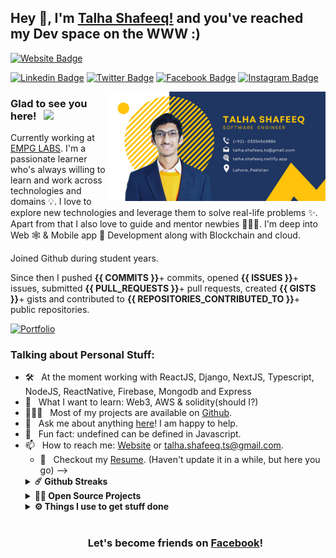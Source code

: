 ## Hey 👋, I'm [Talha Shafeeq!](https://www.linkedin.com/in/talha-shafeeq/) and you've reached my Dev space on the WWW :)

[![Website Badge](https://img.shields.io/badge/Website-3b5998?style=flat-square&logo=google-chrome&logoColor=white)](https://talha-shafeeq.netlify.app/)

[![Linkedin Badge](https://img.shields.io/badge/LinkedIn-0077B5?style=for-the-badge&logo=linkedin&logoColor=white)](https://www.linkedin.com/in/talha-shafeeq/)
[![Twitter Badge](https://img.shields.io/badge/Twitter-1DA1F2?style=for-the-badge&logo=twitter&logoColor=white)](https://twitter.com/TalhaShafeeq97)
[![Facebook Badge](https://img.shields.io/badge/facebook-4267B2?style=for-the-badge&logo=facebook&logoColor=white)](https://www.facebook.com/profile.php?id=100001246222554)
[![Instagram Badge](https://img.shields.io/badge/instagram-8a3ab9?style=for-the-badge&logo=instagram&logoColor=white)](https://vikrantbhat.hashnode.dev/)

<img align="right" width="350" alt="" src="assets/pro.png" />

### Glad to see you here! &nbsp; ![](https://visitor-badge.glitch.me/badge?page_id=github.com/TalhaHunter101&style=flat-square&color=0088cc)



Currently working at [EMPG LABS](https://www.empglabs.com/). I'm a passionate learner who's always willing to learn and work across technologies and domains 💡. I love to explore new technologies and leverage them to solve real-life problems ✨. Apart from that I also love to guide and mentor newbies 👨🏻‍💻. I'm deep into Web 🕸️ & Mobile app 📲 Development along with Blockchain and cloud.

Joined Github during student years.

Since then I pushed **{{ COMMITS }}**+ commits, opened **{{ ISSUES }}**+ issues, submitted **{{ PULL_REQUESTS }}**+ pull requests, created **{{ GISTS }}**+ gists and contributed to **{{ REPOSITORIES_CONTRIBUTED_TO }}**+ public repositories.

[![Portfolio](https://img.shields.io/badge/Website-3b5998?style=flat-square&logo=google-chrome&logoColor=white)](https://talha-shafeeq.netlify.app/)

<img align="right" width="350" alt="" src="https://media.giphy.com/media/QN6NnhbgfOpoI/giphy.gif" />

### Talking about Personal Stuff:

- 🛠 &nbsp; At the moment working with ReactJS, Django, NextJS, Typescript, NodeJS, ReactNative, Firebase, Mongodb and Express
- 👀 &nbsp; What I want to learn: Web3, AWS & solidity(should I?)
- 👨🏻‍💻 &nbsp; Most of my projects are available on [Github](https://github.com/TalhaHunter101).
- 💬 &nbsp; Ask me about anything [here](#)! I am happy to help.
- 👾 &nbsp; Fun fact: undefined can be defined in Javascript. <!-- > var some_var; undefined > some_var == undefined true > undefined = 'i am undefined' -->
- 📫 &nbsp; How to reach me: [Website](https://talha-shafeeq.netlify.app/) or talha.shafeeq.ts@gmail.com.
  - 📝 &nbsp; Checkout my [Resume](#). (Haven't update it in a while, but here you go) -->
  <!-- - 🚀 &nbsp; I’m currently learning Full Stack Development.

### My Absolute Favorites:

- 💻 &nbsp; I love to explore new tech and build cool stuff with it.
- 📰 &nbsp; Reading fantasy novel and manga/manhwa are my hobbies.
- 🍕 &nbsp; Hackathons, meetups & tech events.
- ⚡ &nbsp; Fun fact: I love to play cricket and there is a 88% probability that I'll beat you in a PUBG :p

### Languages and Tools:

<code><img height="27" src="https://raw.githubusercontent.com/github/explore/80688e429a7d4ef2fca1e82350fe8e3517d3494d/topics/react/react.png" alt="react"></code>
<code><img height="27" src="https://user-images.githubusercontent.com/50735025/111870070-7f688780-89a8-11eb-9e33-6e7b5ddb9c7a.png" alt="nextjs"></code>
<code><img height="27" src="https://user-images.githubusercontent.com/50735025/111870008-26005880-89a8-11eb-9da3-09faf8c80f9e.png" alt="javascript"></code>
<code><img height="27" src="https://user-images.githubusercontent.com/50735025/111870097-b048bc80-89a8-11eb-9cb4-d679c3f8bce5.png" alt="typescript"></code>
<code><img height="27" src="https://raw.githubusercontent.com/github/explore/80688e429a7d4ef2fca1e82350fe8e3517d3494d/topics/nodejs/nodejs.png" alt="nodejs"></code>
<code><img height="27" src="https://raw.githubusercontent.com/devicons/devicon/master/icons/express/express-original.svg" alt="expressjs"></code>
<code><img height="27" src="https://raw.githubusercontent.com/github/explore/80688e429a7d4ef2fca1e82350fe8e3517d3494d/topics/graphql/graphql.png" alt="graphql"></code>
<code><img height="27" src="https://raw.githubusercontent.com/github/explore/80688e429a7d4ef2fca1e82350fe8e3517d3494d/topics/sql/sql.png" alt="sql"></code>
<code><img height="27" src="https://encrypted-tbn0.gstatic.com/images?q=tbn%3AANd9GcSTTzPAw-55ssm1Im594xYZ9eRQu2JylrkYLg&usqp=CAU" alt="mongodb"></code>
<code><img height="27" src="https://raw.githubusercontent.com/devicons/devicon/master/icons/git/git-original.svg" alt="git"></code>
<code><img height="27" src="https://raw.githubusercontent.com/github/explore/80688e429a7d4ef2fca1e82350fe8e3517d3494d/topics/terminal/terminal.png" alt="terminal"></code>

### Projects and Dev Stuff:

<details>	
  <summary><b>⚡ Github Stats</b></summary>

<img height="180em" src="https://github-readme-stats.vercel.app/api?username=TalhaHunter101&show_icons=true&hide_border=true&&count_private=true&include_all_commits=true" />
<!-- <img height="180em" src="https://github-readme-stats.vercel.app/api/top-langs/?username=TalhaHunter101&exclude_repo=KNN-Image-Classification&show_icons=true&hide_border=true&layout=compact&langs_count=8"/> -->
</details>

<details>	
  <summary><b>☄️ Github Streaks</b></summary>

<img height="180em" src="https://github-readme-streak-stats.herokuapp.com/?user=TalhaHunter101&hide_border=true" />
</details>

<details>
  <summary><b>🧑‍🚀 Open Source Projects</b></summary>

  <br />
  <table>
    <thead align="center">
      <tr border: none;>
        <td><b>💻 Projects</b></td>
        <td><b>🌟 Stars</b></td>
        <td><b>🍴 Forks</b></td>
        <td><b>🐛 Issues</b></td>
        <td><b>🔔 Pull Requests</b></td>
        <td><b>👨‍💻 Language</b></td>
      </tr>
    </thead>
    <tbody>
      <tr>
	      <td><a href="https://github.com/TalhaHunter101/3D-Floorplan-Sketchfab"><b>🗺 3D-Floorplan-Sketchfab</b></a></td>
        <td><img alt="Stars" src="https://img.shields.io/github/stars/TalhaHunter101/3D-Floorplan-Sketchfab?style=flat-square&labelColor=343b41"/></td>
        <td><img alt="Forks" src="https://img.shields.io/github/forks/TalhaHunter101/3D-Floorplan-Sketchfab?style=flat-square&labelColor=343b41"/></td>
        <td><img alt="Issues" src="https://img.shields.io/github/issues/TalhaHunter101/3D-Floorplan-Sketchfab?style=flat-square"/></td>
        <td><img alt="Pull Requests" src="https://img.shields.io/github/issues-pr/TalhaHunter101/3D-Floorplan-Sketchfab?style=flat-square"/></td>
        <td><img alt="Language" src="https://img.shields.io/github/languages/top/TalhaHunter101/3D-Floorplan-Sketchfab?style=flat-square"/></td>
      </tr>
      <tr>
	      <td><a href="https://github.com/TalhaHunter101/Uplod_And_Map"><b>🌇 Upload and Maps</b></a></td>
        <td><img alt="Stars" src="https://img.shields.io/github/stars/TalhaHunter101/Uplod_And_Map?style=flat-square&labelColor=343b41"/></td>
        <td><img alt="Forks" src="https://img.shields.io/github/forks/TalhaHunter101/Uplod_And_Map?style=flat-square&labelColor=343b41"/></td>
        <td><img alt="Issues" src="https://img.shields.io/github/issues/TalhaHunter101/Uplod_And_Map?style=flat-square"/></td>
        <td><img alt="Pull Requests" src="https://img.shields.io/github/issues-pr/TalhaHunter101/Uplod_And_Map?style=flat-square"/></td>
        <td><img alt="Language" src="https://img.shields.io/github/languages/top/TalhaHunter101/Uplod_And_Map?label=javascript&style=flat-square"/></td>
      </tr>
      <tr>
	      <td><a href="https://github.com/TalhaHunter101/E-commerce-APIs"><b> E-Commerce backend API</b></a></td>
        <td><img alt="Stars" src="https://img.shields.io/github/stars/TalhaHunter101/E-commerce-APIs?style=flat-square&labelColor=343b41"/></td>
        <td><img alt="Forks" src="https://img.shields.io/github/forks/TalhaHunter101/E-commerce-APIs?style=flat-square&labelColor=343b41"/></td>
        <td><img alt="Issues" src="https://img.shields.io/github/issues/TalhaHunter101/E-commerce-APIs?style=flat-square"/></td>
        <td><img alt="Pull Requests" src="https://img.shields.io/github/issues-pr/TalhaHunter101/E-commerce-APIs?style=flat-square"/></td>
        <td><img alt="Language" src="https://img.shields.io/github/languages/top/TalhaHunter101/E-commerce-APIs?style=flat-square"/></td> 
      </tr>
      <tr>
	      <td><a href="https://github.com/TalhaHunter101/ExteriorTour"><b> Exterior Tour 360* VR</b></a></td>
        <td><img alt="Stars" src="https://img.shields.io/github/stars/TalhaHunter101/ExteriorTour?style=flat-square&labelColor=343b41"/></td>
        <td><img alt="Forks" src="https://img.shields.io/github/forks/TalhaHunter101/ExteriorTour?style=flat-square&labelColor=343b41"/></td>
        <td><img alt="Issues" src="https://img.shields.io/github/issues/TalhaHunter101/ExteriorTour?style=flat-square"/></td>
        <td><img alt="Pull Requests" src="https://img.shields.io/github/issues-pr/TalhaHunter101/ExteriorTour?style=flat-square"/></td>
        <td><img alt="Language" src="https://img.shields.io/github/languages/top/TalhaHunter101/ExteriorTour?style=flat-square"/></td> 
      </tr>
      <!-- <tr>
	      <td><a href="https://github.com/bhatvikrant/bhatvikrant"><b>🤓 bhatvikrant</b></a></td>
        <td><img alt="Stars" src="https://img.shields.io/github/stars/bhatvikrant/bhatvikrant?style=flat-square&labelColor=343b41"/></td>
        <td><img alt="Forks" src="https://img.shields.io/github/forks/bhatvikrant/bhatvikrant?style=flat-square&labelColor=343b41"/></td>
        <td><img alt="Issues" src="https://img.shields.io/github/issues/bhatvikrant/bhatvikrant?style=flat-square"/></td>
        <td><img alt="Pull Requests" src="https://img.shields.io/github/issues-pr/bhatvikrant/bhatvikrant?style=flat-square"/></td>
        <td><img alt="Language" src="https://img.shields.io/badge/markdown-100%25-blue?style=flat-square"/></td> 
      </tr> -->
    </tbody>
  </table>
  <br />
</details>
 
<details>	
  <br />
  <summary><b>⚙️ Things I use to get stuff done</b></summary>
  	<ul>
  	    <li><b>OS:</b> Windows 11r</li>
	      <li><b>Laptop: </b> Dell Inspiron</li>
        <li><b>Mouse: </b>Logitech MX master 3</li>
	      <li><b>Keyboard: </b>Logitech K380</li>
  	    <li><b>Browser: </b> Opera Web Browser</li>	      
	      <li><b>Code Editor:</b> VSCode - The best editor out there.</li>
	      <li><b>To Stay Updated:</b> Linkedin, Facebook, Instagram, Youtube & Twitter.</li>
	</ul>	
</details>

#

<div align="center">

### Let's become friends on [Facebook](https://www.facebook.com/profile.php?id=100001246222554)!

</div>
